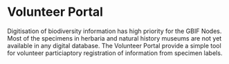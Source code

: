 # Volunteer Portal
Digitisation of biodiversity information has high priority for the GBIF Nodes. Most of the specimens in herbaria and natural history museums are not yet available in any digital database. The Volunteer Portal provide a simple tool for volunteer particiaptory registration of information from specimen labels.
